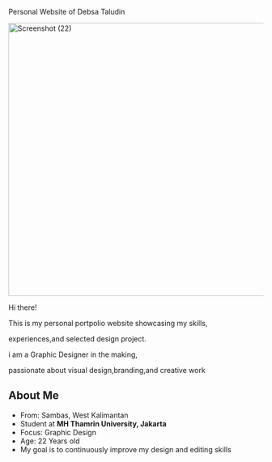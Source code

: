 Personal Website of Debsa Taludin

<img width="794" height="540" alt="Screenshot (22)" src="https://github.com/user-attachments/assets/81317541-8326-4a56-b61f-99bad63d4afb" />

Hi there!

This is my personal portpolio website showcasing my skills,

experiences,and selected design project.

i am a Graphic Designer in the making,

passionate about visual design,branding,and creative work


## About Me
- From: Sambas, West Kalimantan
- Student at **MH Thamrin University, Jakarta**
- Focus: Graphic Design
- Age: 22 Years old
- My goal is to continuously improve my design and editing skills
